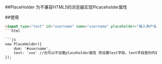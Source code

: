 ##PlaceHolder
为不兼容HTML5的浏览器实现Plcaceholder属性

##使用
```html
<input type="text" id="username" name="username" placeholder="输入用户名" />
```html

```js
new PlaceHolder({
    dom: '#username',
    text: 'xxx' //也可以不设置placeholder属性 而设置text字段，text字段里的内容会被自动设置成placeholder
});
```
